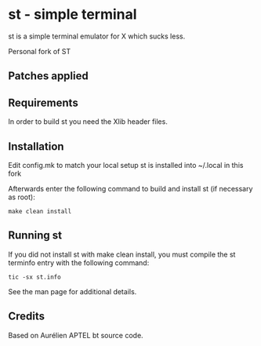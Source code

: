 # st - simple terminal
st is a simple terminal emulator for X which sucks less.

Personal fork of ST

## Patches applied

## Requirements
In order to build st you need the Xlib header files.



## Installation
Edit config.mk to match your local setup 
st is installed into ~/.local in this fork

Afterwards enter the following command to build and install st (if
necessary as root):

    make clean install


## Running st
If you did not install st with make clean install, you must compile
the st terminfo entry with the following command:

    tic -sx st.info

See the man page for additional details.

## Credits
Based on Aurélien APTEL <aurelien dot aptel at gmail dot com> bt source code.

